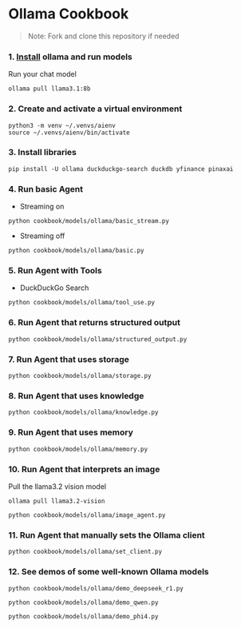 # Ollama Cookbook

> Note: Fork and clone this repository if needed

### 1. [Install](https://github.com/ollama/ollama?tab=readme-ov-file#macos) ollama and run models

Run your chat model

```shell
ollama pull llama3.1:8b
```

### 2. Create and activate a virtual environment

```shell
python3 -m venv ~/.venvs/aienv
source ~/.venvs/aienv/bin/activate
```

### 3. Install libraries

```shell
pip install -U ollama duckduckgo-search duckdb yfinance pinaxai
```

### 4. Run basic Agent

- Streaming on

```shell
python cookbook/models/ollama/basic_stream.py
```

- Streaming off

```shell
python cookbook/models/ollama/basic.py
```

### 5. Run Agent with Tools

- DuckDuckGo Search

```shell
python cookbook/models/ollama/tool_use.py
```

### 6. Run Agent that returns structured output

```shell
python cookbook/models/ollama/structured_output.py
```

### 7. Run Agent that uses storage

```shell
python cookbook/models/ollama/storage.py
```

### 8. Run Agent that uses knowledge

```shell
python cookbook/models/ollama/knowledge.py
```

### 9. Run Agent that uses memory

```shell
python cookbook/models/ollama/memory.py
```

### 10. Run Agent that interprets an image

Pull the llama3.2 vision model

```shell
ollama pull llama3.2-vision
```

```shell
python cookbook/models/ollama/image_agent.py
```

### 11. Run Agent that manually sets the Ollama client

```shell
python cookbook/models/ollama/set_client.py
```

### 12. See demos of some well-known Ollama models

```shell
python cookbook/models/ollama/demo_deepseek_r1.py
```
```shell
python cookbook/models/ollama/demo_qwen.py
```
```shell
python cookbook/models/ollama/demo_phi4.py
```
